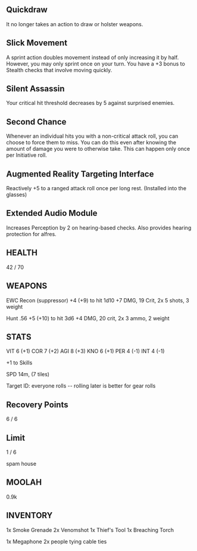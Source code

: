 ## Quickdraw
It no longer takes an action to draw or holster weapons.

## Slick Movement
A sprint action doubles movement instead of only increasing it by half. However, you may only sprint once on your turn. You have a +3 bonus to Stealth checks that involve moving quickly.

## Silent Assassin
Your critical hit threshold decreases by 5 against surprised enemies.

## Second Chance
Whenever an individual hits you with a non-critical attack roll, you can choose to force them to miss. You can do this even after knowing the amount of damage you were to otherwise take. This can happen only once per Initiative roll.

## Augmented Reality Targeting Interface
Reactively +5 to a ranged attack roll once per long rest.
(Installed into the glasses)

## Extended Audio Module
Increases Perception by 2 on hearing-based checks. Also provides hearing protection for alfres.

## HEALTH
42
/
70

## WEAPONS
EWC Recon (suppressor)
+4 (+9) to hit
1d10 +7 DMG, 19 Crit, 2x
5 shots, 3 weight

Hunt .56 
+5 (+10) to hit
3d6 +4 DMG, 20 crit, 2x
3 ammo, 2 weight

## STATS
VIT
6 (+1)
COR
7 (+2)
AGI
8 (+3)
KNO
6 (+1)
PER
4 (-1)
INT
4 (-1)

+1 to Skills

SPD 14m, (7 tiles)

Target ID: 
everyone rolls -- rolling later is better for gear rolls

## Recovery Points
6 / 6

## Limit
1 / 6

spam house

## MOOLAH
0.9k

## INVENTORY
1x Smoke Grenade
2x Venomshot
1x Thief's Tool
1x Breaching Torch

1x Megaphone
2x people tying cable ties
